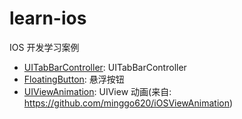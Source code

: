 # learn-ios

IOS 开发学习案例

- [UITabBarController](./examples/UITabBarController): UITabBarController
- [FloatingButton](./examples/FloatingButton): 悬浮按钮
- [UIViewAnimation](./examples/UIViewAnimation): UIView 动画(来自: https://github.com/minggo620/iOSViewAnimation)